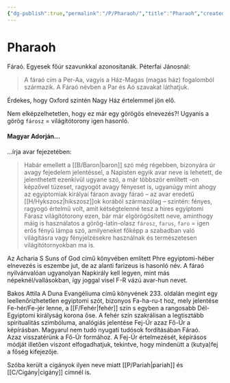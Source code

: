 ```yaml
---
{"dg-publish":true,"permalink":"/P/Pharaoh/","title":"Pharaoh","created":"2024-04-20T13:47","updated":"2024-04-27T00:26"}
---
```



# Pharaoh

Fáraó. Egyesek főúr szavunkkal azonosítanák. Péterfai Jánosnál:  
> A fáraó cím a Per-Aa, vagyis a Ház-Magas (magas ház) fogalomból származik. A Fáraó névben a Par és Aó szavakat láthatjuk.  

Érdekes, hogy Oxford szintén Nagy Ház értelemmel jön elő.  

Nem elképzelhetetlen, hogy ez már egy görögös elnevezés?! Ugyanis a görög `fárosz` = világítótorony igen hasonló.  

#### Magyar Adorján...

...írja avar fejezetében:  
> Habár emellett a [[B/Baron\|baron]] szó még régebben, bizonyára úr avagy fejedelem jelentéssel, a Napisten egyik avar neve is lehetett, de jelenthetett ezenkívül ugyane szó, a már többször említett -on képzővel tüzeset, ragyogót avagy fényeset is, ugyanúgy mint ahogy az egyiptomiak királyai fáraon avagy fáraó – az avar eredetű [[H/Hykszosz\|hikszosz]]ok korából származólag – szintén: fényes, ragyogó értelmű volt, amit kétségtelenné tesz a hires egyiptomi Fárasz világítótorony ezen, bár már elgörögösített neve, aminthogy máig is használatos a görög-latin-olasz `fárosz`, `farus`, `faro` = igen erős fényű lámpa szó, amilyeneket főképp a szabadban való világításra vagy fényjelzésekre használnak és természetesen világitótornyokban ma is.  

Az Acharia S Suns of God című könyvében említett Phre egyiptomi-héber elnevezés is eszembe jut, de az alanti farizeus is hasonló név. A fáraó nyilvánvalóan ugyanolyan Napkirály kell legyen, mint más népeknél/vallásokban, így joggal visel F-R vázú avar-hun nevet.  

Bakos Attila A Duna Evangéliuma című könyvének 233. oldalán megint egy leellenőrizhetetlen egyiptomi szót, bizonyos Fa-ha-ru-t hoz, mely jelentése Fe-hér/Fe-jér lenne, a [[F/Fehér\|fehér]] szín s egyben a rangosabb Dél-Egyiptomi királyság korona őse. A fehér szín szakrálisan a legtisztább spiritualitás szimbóluma, analógiás jelentése Fej-Úr azaz Fő-Úr a képírásban. Magyarul nem tudó nyugati tudósok fordításában Fáraó.  
Azaz visszatérünk a Fő-Úr formához. A Fej-Úr értelmezését, képírásos módját illetően viszont elfogadhatjuk, tekintve, hogy mindenütt a (kutya)fej a főség kifejezője.  

Szóba került a cigányok ilyen neve miatt [[P/Pariah\|pariah]] és [[C/Cigány\|cigány]] címnél is.  